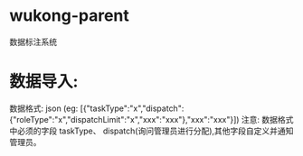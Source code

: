 # wukong-parent
数据标注系统
# 数据导入:
数据格式: json (eg: [{"taskType":"x","dispatch":{"roleType":"x","dispatchLimit":"x","xxx":"xxx"},"xxx":"xxx"}])
注意: 数据格式中必须的字段 taskType、 dispatch(询问管理员进行分配),其他字段自定义并通知管理员。
